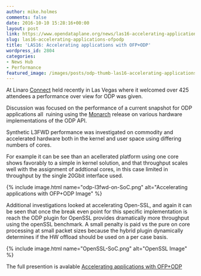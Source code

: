 ```yaml
---
author: mike.holmes
comments: false
date: 2016-10-10 15:28:16+00:00
layout: post
link: https://www.opendataplane.org/news/las16-accelerating-applications-ofpodp/
slug: las16-accelerating-applications-ofpodp
title: 'LAS16: Accelerating applications with OFP+ODP'
wordpress_id: 2804
categories:
- News Hub
- Performance
featured_image: /images/posts/odp-thumb-las16-accelerating-applications-ofpodp.png
---
```


At Linaro [Connect](http://connect.linaro.org/las16/) held recently in Las Vegas where it welcomed over 425 attendees a performance over view for ODP was given.

Discussion was focused on the performance of a current snapshot for ODP applications all  ruining using the [Monarch](http://opendataplane.org/odp-long-term-support-lts-release/) release on various hardware implementations of the ODP API.

Synthetic L3FWD performance was investigated on commodity and accelerated hardware both in the kernel and user space using differing numbers of cores.

For example it can be see than an acellerated platform using one core shows favorably to a simple in kernel solution, and that throughput scales well with the assignment of addtional cores, in this case limited in throughput by the single 20Gbit interface used.

{% include image.html name="odp-l3fwd-on-SoC.png" alt="Accelerating applications with OFP+ODP Image" %}

Additional investigations looked at accelerating Open-SSL, and again it can be seen that once the break even point for this specific implementation is reach the ODP plugin for OpenSSL provides dramatically more throughput using the openSSL benchmark. A small penalty is paid vs the pure on core processing at small packet sizes because the hybrid plugin dynamically determines if the HW offload should be used on a per case basis.

{% include image.html name="OpenSSL-SoC.png" alt="OpenSSL Image" %}


The full presention is avalable [Accelerating applications with OFP+ODP](http://connect.linaro.org/resource/las16/las16-401/)
